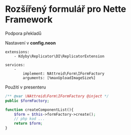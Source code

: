 # Rozšířený formulář pro Nette Framework
Podpora překladů

Nastavení v **config.neon**
```neon
extensions:
    - Kdyby\Replicator\DI\ReplicatorExtension

services:
    - 
        implement: NAttreid\Form\IFormFactory
        arguments: [%maxUploadImageSize%]
```

Použití v presenteru
```php
/** @var \NAttreid\Form\IFormFactory @inject */
public $formFactory;

function createComponentList(){
    $form = $this->formFactory->create();
    // php kod ...
    return $form;
}
```